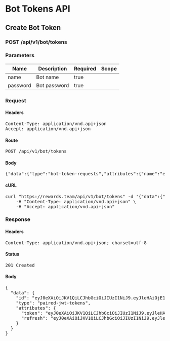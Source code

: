 # Bot Tokens API

## Create Bot Token

### POST /api/v1/bot/tokens

### Parameters

| Name | Description | Required | Scope |
|------|-------------|----------|-------|
| name | Bot name | true |  |
| password | Bot password | true |  |

### Request

#### Headers

<pre>Content-Type: application/vnd.api+json
Accept: application/vnd.api+json</pre>

#### Route

<pre>POST /api/v1/bot/tokens</pre>

#### Body

<pre>{"data":{"type":"bot-token-requests","attributes":{"name":"example","password":"123456"}}}</pre>

#### cURL

<pre class="request">curl &quot;https://rewards.team/api/v1/bot/tokens&quot; -d &#39;{&quot;data&quot;:{&quot;type&quot;:&quot;bot-token-requests&quot;,&quot;attributes&quot;:{&quot;name&quot;:&quot;example&quot;,&quot;password&quot;:&quot;123456&quot;}}}&#39; -X POST \
	-H &quot;Content-Type: application/vnd.api+json&quot; \
	-H &quot;Accept: application/vnd.api+json&quot;</pre>

### Response

#### Headers

<pre>Content-Type: application/vnd.api+json; charset=utf-8</pre>

#### Status

<pre>201 Created</pre>

#### Body

<pre>{
  "data": {
    "id": "eyJ0eXAiOiJKV1QiLCJhbGciOiJIUzI1NiJ9.eyJleHAiOjE1OTQzNzAwNzQsInN1YiI6OTMsInR5cGUiOiJhY2Nlc3MifQ.cXX8JmzkE02Y_3LBTWL7QVRzN4hZfvYQ9KPpiiwTC1I",
    "type": "paired-jwt-tokens",
    "attributes": {
      "token": "eyJ0eXAiOiJKV1QiLCJhbGciOiJIUzI1NiJ9.eyJleHAiOjE1OTQzNzAwNzQsInN1YiI6OTMsInR5cGUiOiJhY2Nlc3MifQ.cXX8JmzkE02Y_3LBTWL7QVRzN4hZfvYQ9KPpiiwTC1I",
      "refresh": "eyJ0eXAiOiJKV1QiLCJhbGciOiJIUzI1NiJ9.eyJleHAiOjE1OTk0Njc2NzQsInN1YiI6OTMsInR5cGUiOiJyZWZyZXNoIiwiY2xpZW50X2lkIjpudWxsfQ.FQtQUGA0hNIDGiWIpPJZXUcXQ-iKM8uPtxC5rkGkbYk"
    }
  }
}</pre>
